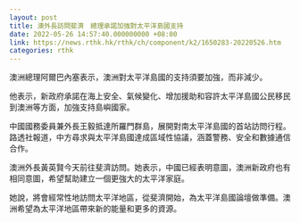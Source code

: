 ```yaml
---
layout: post
title: 澳外長訪問斐濟　總理承諾加強對太平洋島國支持
date: 2022-05-26 14:57:40.000000000 +08:00
link: https://news.rthk.hk/rthk/ch/component/k2/1650283-20220526.htm
categories: rthk
---
```


澳洲總理阿爾巴內塞表示，澳洲對太平洋島國的支持須要加強，而非減少。

他表示，新政府承諾在海上安全、氣候變化、增加援助和容許太平洋島國公民移民到澳洲等方面，加強支持島嶼國家。

中國國務委員兼外長王毅抵達所羅門群島，展開對南太平洋島國的首站訪問行程。路透社報道，中方尋求與太平洋島國達成區域性協議，涵蓋警務、安全和數據通信合作。

澳洲外長黃英賢今天前往斐濟訪問。她表示，中國已經表明意圖，澳洲新政府也有相同意圖，希望幫助建立一個更強大的太平洋家庭。

她說，將會經常性地訪問太平洋地區，從斐濟開始，為太平洋島國論壇做準備。澳洲希望為太平洋地區帶來新的能量和更多的資源。
